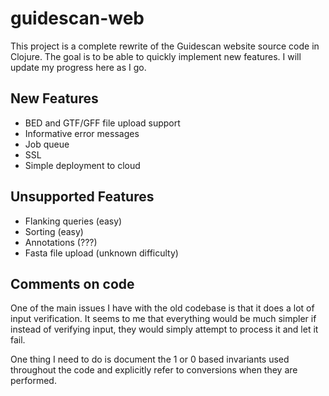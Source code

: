 # guidescan-web

This project is a complete rewrite of the Guidescan website source
code in Clojure. The goal is to be able to quickly implement new
features. I will update my progress here as I go.

## New Features

- BED and GTF/GFF file upload support
- Informative error messages
- Job queue
- SSL
- Simple deployment to cloud

## Unsupported Features

- Flanking queries (easy)
- Sorting (easy)
- Annotations (???)
- Fasta file upload (unknown difficulty)

## Comments on code

One of the main issues I have with the old codebase is that it does a
lot of input verification. It seems to me that everything would be
much simpler if instead of verifying input, they would simply attempt
to process it and let it fail.

One thing I need to do is document the 1 or 0 based invariants used
throughout the code and explicitly refer to conversions when they are
performed.
